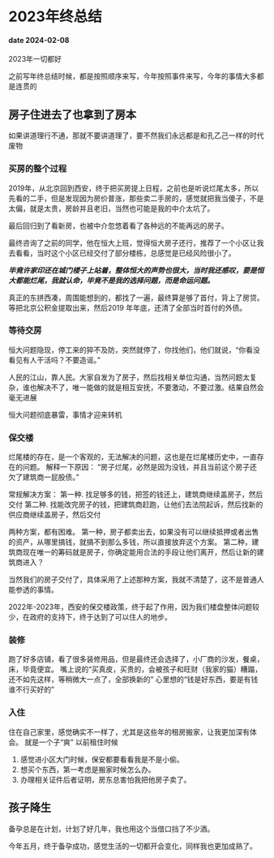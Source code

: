 # 2023年终总结
#### date 2024-02-08

2023年一切都好

之前写年终总结时候，都是按照顺序来写，今年按照事件来写，今年的事情大多都是连贯的

## 房子住进去了也拿到了房本

如果讲道理行不通，那就不要讲道理了，要不然我们永远都是和孔乙己一样的时代废物

### 买房的整个过程
2019年，从北京回到西安，终于把买房提上日程，之前也是听说烂尾太多，所以先看的二手，但是发现因为房价普涨，那些卖二手房的，感觉就把我当傻子，不是太偏，就是太贵，房龄并且老旧，当然也可能是我的中介太坑了。

最后回归到了看新房，也被中介忽悠着看了各种远的不能再远的房子。

最终咨询了之前的同学，他在恒大上班，觉得恒大房子还行，推荐了一个小区让我去看看，当时这个小区已经交付了部分楼栋，总感觉是已经风险很小了。

***毕竟许家印还在城门楼子上站着，整体恒大的声势也很大，当时我还感叹，要是恒大都能烂尾，我就认命，毕竟不是我的选择问题，而是命运问题。***

真正的东拼西凑，周围能想到的，都找了一遍，最终算是够了首付，背上了房贷。等把北京公积金提取出来，然后2019 年年底，还清了全部当时首付的外债。

### 等待交房

恒大问题隐现，停工来的猝不及防，突然就停了，你找他们，他们就说，“你看没看见有人干活吗？不要造谣。”

人民的江山，靠人民。大家自发为了房子，然后找相关单位沟通，当然问题太复杂，谁也解决不了，唯一能做的就是相互安抚，不要激动，不要过激。结果自然会毫无进展

恒大问题彻底暴雷，事情才迎来转机

### 保交楼

烂尾楼的存在，是一个客观的，无法解决的问题，这也是在烂尾楼历史中，一直存在的问题。
解释一下原因：
“房子烂尾，必然是因为没钱，并且当前这个房子还欠了建筑商一屁股债。”

常规解决方案：
第一种. 找足够多的钱，把签的钱还上，建筑商继续盖房子，然后交付
第二种. 找能改完房子的钱，把建筑商赶跑，让他们去法院起诉，然后找新的供应商继续盖房子，然后交付

两种方案，都有困难。
第一种，房子都卖出去，如果没有可以继续抵押或者出售的资产，从哪里搞钱，就搞不到那么多钱，所以直接放弃这个方案。
第二种，建筑商现在唯一的筹码就是房子，你确定能用合法的手段让他们离开，然后让新的建筑商进入？

当然我们的房子交付了，具体采用了上述那种方案，我就不清楚了，这不是普通人能参透的事情。

2022年-2023年，西安的保交楼政策，终于起了作用，因为我们楼盘整体问题较少，在政府的支持下，终于达到了可以住人的地步。

### 装修

跑了好多店铺，看了很多装修用品，但是最终还会选择了，小厂商的沙发，餐桌，床，毕竟便宜。
嘴上说的“买真皮，买贵的，会被孩子和旺财（我家的猫）糟蹋，还不如先这样，等稍微大一点了，全部换新的”
心里想的“钱是好东西，要是有钱谁不行买好的”

### 入住

住在自己家里，感觉确实不一样了，尤其是这些年的租房搬家，让我更加深有体会。 
就是一个子“爽”
以前租住时候
1. 感觉进小区大门时候，保安都要看看我是不是小偷。
2. 想买个东西，第一考虑是搬家时候怎么办。
3. 办理相关证件后者证明，房东总害怕我把他房子卖了。



## 孩子降生

备孕总是在计划，计划了好几年，我也用这个当借口挡了不少酒。

今年五月，终于备孕成功，感觉生活的一切都开会变化，同样我也更加成熟了。


